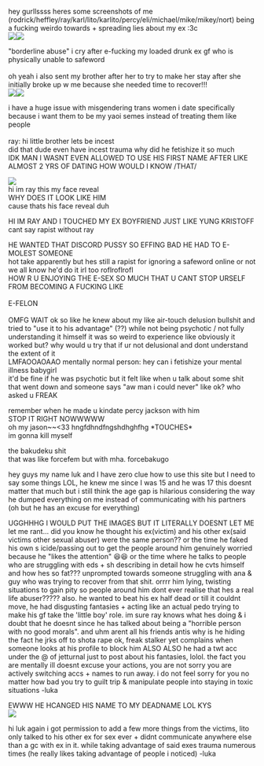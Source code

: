 <p>hey gurllssss heres some screenshots of me (rodrick/heffley/ray/karl/lito/karlito/percy/eli/michael/mike/mikey/nort) being a fucking weirdo towards + spreading lies about my ex :3c<br><img src="https://i.imgur.com/tqiyaey.png"><img src="https://i.imgur.com/ggDsv3B.png"></p>

<p>"borderline abuse" i cry after e-fucking my loaded drunk ex gf who is physically unable to safeword<br><br>oh yeah i also sent my brother after her to try to make her stay after she initially broke up w me because she needed time to recover!!!<br><img src="https://i.imgur.com/bQKsSnQ.png"><img src="https://i.imgur.com/6M50Jz5.png"></p>

<p>i have a huge issue with misgendering trans women i date specifically because i want them to be my yaoi semes instead of treating them like people<br><br>ray: hi little brother lets be incest<br>did that dude even have incest trauma why did he fetishize it so much<br>IDK MAN I WASNT EVEN ALLOWED TO USE HIS FIRST NAME AFTER LIKE ALMOST 2 YRS OF DATING HOW WOULD I KNOW /THAT/</p>

<p><img src="https://i.redd.it/4lr7ph7d2b5d1.jpeg"><br>hi im ray this my face reveal<br>WHY DOES IT LOOK LIKE HIM<br>cause thats his face reveal duh</p>
<p>HI IM RAY AND I TOUCHED MY EX BOYFRIEND JUST LIKE YUNG KRISTOFF cant say rapist without ray</p>

<p>HE WANTED THAT DISCORD PUSSY SO EFFING BAD HE HAD TO E-MOLEST SOMEONE<br>hot take apparently but hes still a rapist for ignoring a safeword online or not we all know he'd do it irl too roflroflrofl<br>HOW R U ENJOYING THE E-SEX SO MUCH THAT U CANT STOP URSELF FROM BECOMING A FUCKING LIKE<br><br>E-FELON
  <br><br>
OMFG WAIT ok so like he knew about my like air-touch delusion bullshit and tried to "use it to his advantage" (??) while not being psychotic / not fully understanding it himself it was so weird to experience like obviously it worked but? why would u try that if ur not delusional and dont understand the extent of it<br>LMFAOOAOAAO mentally normal person: hey can i fetishize your mental illness babygirl<br>it'd be fine if he was psychotic but it felt like when u talk about some shit that went down and someone says "aw man i could never" like ok? who asked u FREAK</p><p>remember when he made u kindate percy jackson with him<br>STOP IT RIGHT NOWWWWW<br>oh my jason~~<33 hngfdhndfngshdhghfhg *TOUCHES*<br>im gonna kill myself</p><p>the bakudeku shit<br>that was like forcefem but with mha. forcebakugo</p>

<p>hey guys my name luk and I have zero clue how to use this site but I need to say some things LOL, he knew me since I was 15 and he was 17 this doesnt matter that much but i still think the age gap is hilarious considering the way he dumped everything on me instead of communicating with his partners (oh but he has an excuse for everything)</p>

<p>UGGHHHG I WOULD PUT THE IMAGES BUT IT LITERALLY DOESNT LET ME let me rant... did you know he thought his ex(victim) and his other ex(said victims other sexual abuser) were the same person?? or the time he faked his own s icide/passing out to get the people around him genuinely worried because he "likes the attention" 😆😆 or the time where he talks to people who are struggling with eds + sh describing in detail how he cvts himself and how hes so fat??? unprompted towards someone struggling with ana & guy who was trying to recover from that shit. orrrr him lying,  twisting situations to gain pity so people around him dont ever realise that hes a real life abuser????? also. he wanted to beat his ex half dead or till it couldnt move, he had disgusting fantasies + acting like an actual pedo trying to make his gf take the 'little boy' role. im sure ray knows what hes doing & i doubt that he doesnt since he has talked about being a "horrible person with no good morals". and uhm arent all his friends antis why is he hiding the fact he jrks off to shota rape ok, freak stalker yet complains when someone looks at his profile to block him ALSO ALSO he had a twt acc under the @ of jetturnal just to post about his fantasies, lolol. the fact you are mentally ill doesnt excuse your actions, you are not sorry you are actively switching accs + names to run away. i do not feel sorry for you no matter how bad you try to guilt trip & manipulate people into staying in toxic situations -luka</p>

<p>EWWW HE HCANGED HIS NAME TO MY DEADNAME LOL KYS<br><img src="https://i.imgur.com/4NkzY6I.png"></p>

<p>hi luk again i got permission to add a few more things from the victims, lito only talked to his other ex for sex ever + didnt communicate anywhere else than a gc with ex in it. while taking advantage of said exes trauma numerous times (he really likes taking advantage of people i noticed) -luka<p>

